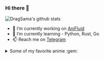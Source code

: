 ### Hi there 👋

![DragSama's github stats](https://github-readme-stats.vercel.app/api?username=dragsama&show_icons=true&theme=tokyonight)


- 🔭 I’m currently working on [AniFluid](https://t.me/AniFluidBot)
- 🌱 I’m currently learning - Python, Rust, Go
- 📫 Reach me on [Telegram](https://t.me/DragSama)

<!--
**DragSama/DragSama** is a ✨ _special_ ✨ repository because its `README.md` (this file) appears on your GitHub profile.

Here are some ideas to get you started:

- 🔭 I’m currently working on ...
- 🌱 I’m currently learning ...
- 👯 I’m looking to collaborate on ...
- 🤔 I’m looking for help with ...
- 💬 Ask me about ...
- 📫 How to reach me: ...
- 😄 Pronouns: ...
- ⚡ Fun fact: ...
-->

<details>
<summary> Some of my favorite anime :gem: </summary>

<!-- anime_list_start-->
* The Rising of the Shield Hero - (Tate no Yuusha no Nariagari)
* Re:ZERO -Starting Life in Another World- - (Re:Zero kara Hajimeru Isekai Seikatsu)
* No Game, No Life - (No Game No Life)
* Overlord - (Overlord)
* How Not to Summon a Demon Lord - (Isekai Maou to Shoukan Shoujo no Dorei Majutsu)
* KONOSUBA -God's blessing on this wonderful world! 2 - (Kono Subarashii Sekai ni Shukufuku wo! 2)
* Re:ZERO -Starting Life in Another World- Season 2 - (Re:Zero kara Hajimeru Isekai Seikatsu 2nd Season)
* Kaguya-sama: Love is War? - (Kaguya-sama wa Kokurasetai?: Tensai-tachi no Renai Zunousen)
<!-- anime_list_end-->

</details>
